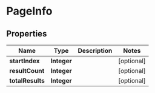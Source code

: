 
# PageInfo

## Properties
Name | Type | Description | Notes
------------ | ------------- | ------------- | -------------
**startIndex** | **Integer** |  |  [optional]
**resultCount** | **Integer** |  |  [optional]
**totalResults** | **Integer** |  |  [optional]



